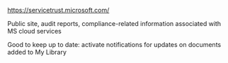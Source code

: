 https://servicetrust.microsoft.com/

Public site, audit reports, compliance-related information associated with MS cloud services

Good to keep up to date: activate notifications for updates on documents added to My Library